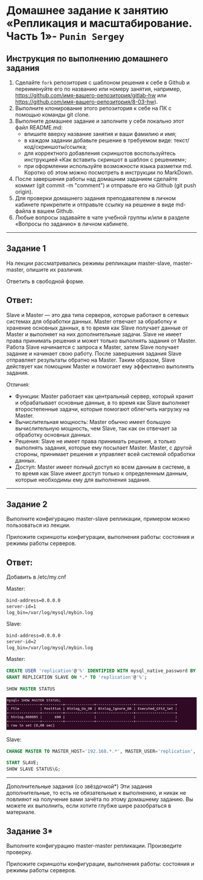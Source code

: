 # Домашнее задание к занятию «Репликация и масштабирование. Часть 1»- `Punin Sergey`

## Инструкция по выполнению домашнего задания
1. Сделайте `fork` репозитория c шаблоном решения к себе в Github и переименуйте его по названию или номеру занятия, например, https://github.com/имя-вашего-репозитория/gitlab-hw или https://github.com/имя-вашего-репозитория/8-03-hw).
2. Выполните клонирование этого репозитория к себе на ПК с помощью команды git clone.
3. Выполните домашнее задание и заполните у себя локально этот файл README.md:
   - впишите вверху название занятия и ваши фамилию и имя;
   - в каждом задании добавьте решение в требуемом виде: текст/код/скриншоты/ссылка;
   - для корректного добавления скриншотов воспользуйтесь инструкцией «Как вставить скриншот в шаблон с решением»;
   - при оформлении используйте возможности языка разметки md. Коротко об этом можно посмотреть в инструкции по MarkDown.
4. После завершения работы над домашним заданием сделайте коммит (git commit -m "comment") и отправьте его на Github (git push origin).
5. Для проверки домашнего задания преподавателем в личном кабинете прикрепите и отправьте ссылку на решение в виде md-файла в вашем Github.
6. Любые вопросы задавайте в чате учебной группы и/или в разделе «Вопросы по заданию» в личном кабинете.

---

## Задание 1
На лекции рассматривались режимы репликации master-slave, master-master, опишите их различия.

Ответить в свободной форме.

## Ответ:
Slave и Master — это два типа серверов, которые работают в сетевых системах для обработки данных. Master отвечает за обработку и хранение основных данных, в то время как Slave получает данные от Master и выполняет на них дополнительные задачи. 
Slave не имеет права принимать решения и может только выполнять задания от Master.
Работа Slave начинается с запроса к Master, затем Slave получает задание и начинает свою работу. После завершения задания Slave отправляет результаты обратно на Master. Таким образом, Slave действует как помощник Master и помогает ему эффективно выполнять задания.

Отличия: 
- Функции: Master работает как центральный сервер, который хранит и обрабатывает основные данные, в то время как Slave выполняет второстепенные задачи, которые помогают облегчить нагрузку на Master.
- Вычислительная мощность: Master обычно имеет большую вычислительную мощность, чем Slave, так как он отвечает за обработку основных данных.
- Решения: Slave не имеет права принимать решения, а только выполнять задания, которые ему посылает Master. Master, с другой стороны, принимает решения и управляет всей системой обработки данных.
- Доступ: Master имеет полный доступ ко всем данным в системе, в то время как Slave имеет доступ только к определенным данным, которые необходимы ему для выполнения задания.

---

## Задание 2
Выполните конфигурацию master-slave репликации, примером можно пользоваться из лекции.

Приложите скриншоты конфигурации, выполнения работы: состояния и режимы работы серверов.

## Ответ:
Добавить в /etc/my.cnf

Master:
```
bind-address=0.0.0.0
server-id=1
log_bin=/var/log/mysql/mybin.log
```
Slave:
```
bind-address=0.0.0.0
server-id=2
log_bin=/var/log/mysql/mybin.log
```
Master:
```sql
CREATE USER 'replication'@'%' IDENTIFIED WITH mysql_native_password BY 'Replica123!';
GRANT REPLICATION SLAVE ON *.* TO 'replication'@'%';
```
```sql
SHOW MASTER STATUS
```
![1](https://github.com/Sawyer086/12_06/blob/main/Master%20status.jpg)

Slave:
```sql
CHANGE MASTER TO MASTER_HOST='192.168.*.*', MASTER_USER='replication', MASTER_PASSWORD='Replica123!', MASTER_LOG_FILE = 'binlog.000005', MASTER_LOG_POS = (690);
```
```sql
START SLAVE;
SHOW SLAVE STATUS\G;
```
---
Дополнительные задания (со звёздочкой*)
Эти задания дополнительные, то есть не обязательные к выполнению, и никак не повлияют на получение вами зачёта по этому домашнему заданию. Вы можете их выполнить, если хотите глубже шире разобраться в материале.

## Задание 3*
Выполните конфигурацию master-master репликации. Произведите проверку.

Приложите скриншоты конфигурации, выполнения работы: состояния и режимы работы серверов.
